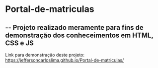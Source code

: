 # Portal-de-matriculas
--
Projeto realizado meramente para fins de demonstração dos conheceimentos em HTML, CSS e JS
--
Link para demonstração deste projeto: https://jeffersoncarloslima.github.io/Portal-de-matriculas/
